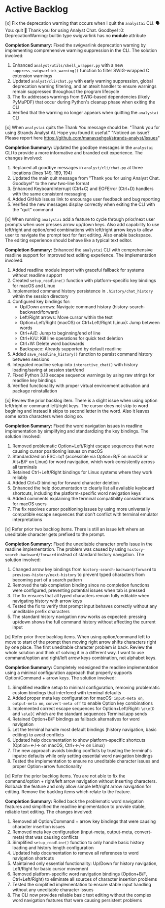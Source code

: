 # Active Backlog

[x] Fix the deprecation warning that occurs when I quit the `analystai` CLI.
🗣️  You: quit
👋 Thank you for using Analyst Chat. Goodbye!
<sys>:0: DeprecationWarning: builtin type swigvarlink has no __module__ attribute

**Completion Summary:** Fixed the swigvarlink deprecation warning by implementing comprehensive warning suppression in the CLI. The solution involved:
1. Enhanced `analyst/utils/shell_wrapper.py` with a new `suppress_swigvarlink_warning()` function to filter SWIG-wrapped C extension warnings
2. Updated `analyst/cli/chat.py` with early warning suppression, global deprecation warning filtering, and an atexit handler to ensure warnings remain suppressed throughout the program lifecycle
3. The fix addresses warnings from SWIG-based dependencies (likely PyMuPDF) that occur during Python's cleanup phase when exiting the CLI
4. Verified that the warning no longer appears when quitting the `analystai` CLI

[x] When `analystai` quits the Thank You message should be: 
"Thank you for using Strands Analyst AI. Hope you found it useful."
"Noticed an issue? Please report here https://github.com/manavsehgal/strands-analyst/issues"

**Completion Summary:** Updated the goodbye messages in the `analystai` CLI to provide a more informative and branded exit experience. The changes involved:
1. Replaced all goodbye messages in `analyst/cli/chat.py` at three locations (lines 149, 189, 194)
2. Updated the main quit message from "Thank you for using Analyst Chat. Goodbye!" to the new two-line format
3. Enhanced KeyboardInterrupt (Ctrl+C) and EOFError (Ctrl+D) handlers with the same consistent messaging
4. Added GitHub issues link to encourage user feedback and bug reporting
5. Verified the new messages display correctly when exiting the CLI with the "quit" command

[x] When running `analystai` add a feature to cycle through prior/next user prompts when user presses arrow up/down keys. Also add capability to use left/right and option/cmd combinations with left/right arrow keys to allow user to navigate the prompt text for fast editing. Also enable backspace. The editing experience should behave like a typical text editor.

**Completion Summary:** Enhanced the `analystai` CLI with comprehensive readline support for improved text editing experience. The implementation involved:
1. Added readline module import with graceful fallback for systems without readline support
2. Created `setup_readline()` function with platform-specific key bindings for macOS and Linux
3. Implemented command history persistence in `.history/chat_history` within the session directory
4. Configured key bindings for:
   - Up/Down arrows: Navigate command history (history-search-backward/forward)
   - Left/Right arrows: Move cursor within the text
   - Option+Left/Right (macOS) or Ctrl+Left/Right (Linux): Jump between words
   - Ctrl+A/E: Jump to beginning/end of line
   - Ctrl+K/U: Kill line operations for quick text deletion
   - Ctrl+W: Delete word backwards
   - Backspace: Already supported by default readline
5. Added `save_readline_history()` function to persist command history between sessions
6. Integrated readline setup into `interactive_chat()` with history loading/saving at session start/end
7. Fixed Python 3.13 escape sequence warnings by using raw strings for readline key bindings
8. Verified functionality with proper virtual environment activation and package reinstallation

[x] Review the prior backlog item. There is a slight issue when using option left/right or command left/right keys. The cursor does not skip to word begining and instead it skips to second letter in the word. Also it leaves some extra characters when doing so.

**Completion Summary:** Fixed the word navigation issues in readline implementation by simplifying and standardizing the key bindings. The solution involved:
1. Removed problematic Option+Left/Right escape sequences that were causing cursor positioning issues on macOS
2. Standardized on ESC+b/f (accessible via Option+B/F on macOS or Alt+B/F on Linux) for word navigation, which work consistently across all terminals
3. Retained Ctrl+Left/Right bindings for Linux systems where they work reliably
4. Added Ctrl+D binding for forward character deletion
5. Enhanced the help documentation to clearly list all available keyboard shortcuts, including the platform-specific word navigation keys
6. Added comments explaining the terminal compatibility considerations for macOS users
7. The fix resolves cursor positioning issues by using more universally compatible escape sequences that don't conflict with terminal emulator interpretations

[x] Refer prior two backlog items. There is still an issue left where an uneditable character gets prefixed to the prompt.

**Completion Summary:** Fixed the uneditable character prefix issue in the readline implementation. The problem was caused by using `history-search-backward/forward` instead of standard history navigation. The solution involved:
1. Changed arrow key bindings from `history-search-backward/forward` to `previous-history/next-history` to prevent typed characters from becoming part of a search pattern
2. Removed the tab completion binding since no completion functions were configured, preventing potential issues when tab is pressed
3. The fix ensures that all typed characters remain fully editable when navigating history with arrow keys
4. Tested the fix to verify that prompt input behaves correctly without any uneditable prefix characters
5. The standard history navigation now works as expected: pressing up/down shows the full command history without affecting the current input

[x] Refer prior three backlog items. When using option/command left to move to start of the prompt then moving right arrow shifts characters right by one place. The first uneditable character problem is back. Review the whole solution and think of solving it in a different way. I want to use command/option and right/left arrow keys combination, not alphabet keys.

**Completion Summary:** Completely redesigned the readline implementation using a minimal configuration approach that properly supports Option/Command + arrow keys. The solution involved:
1. Simplified readline setup to minimal configuration, removing problematic custom bindings that interfered with terminal defaults
2. Added proper meta key configuration for macOS: `input-meta on`, `output-meta on`, `convert-meta off` to enable Option key combinations
3. Implemented correct escape sequences for Option+Left/Right: `\e\e[D` and `\e\e[C` which are the standard sequences Terminal.app sends
4. Retained Option+B/F bindings as fallback alternatives for word navigation
5. Let the terminal handle most default bindings (history navigation, basic editing) to avoid conflicts
6. Updated help documentation to show platform-specific shortcuts (Option+←/→ on macOS, Ctrl+←/→ on Linux)
7. The new approach avoids binding conflicts by trusting the terminal's inputrc defaults while only setting essential word navigation bindings
8. Tested the implementation to ensure no uneditable character issues and proper Option+arrow functionality

[x] Refer the prior backlog items. You are not able to fix the command/option + right/left arrow navigation without inserting characters. Rollback the feature and only allow simple left/right arrow navigation for editing. Remove the backlog items which relate to the feature.

**Completion Summary:** Rolled back the problematic word navigation features and simplified the readline implementation to provide stable, reliable text editing. The changes involved:
1. Removed all Option/Command + arrow key bindings that were causing character insertion issues
2. Removed meta key configuration (input-meta, output-meta, convert-meta) that was causing conflicts
3. Simplified `setup_readline()` function to only handle basic history loading and history length configuration
4. Updated help documentation to remove all references to word navigation shortcuts
5. Maintained only essential functionality: Up/Down for history navigation, Left/Right for basic cursor movement
6. Removed platform-specific word navigation bindings (Option+B/F, Ctrl+Left/Right) to eliminate all sources of character insertion problems
7. Tested the simplified implementation to ensure stable input handling without any uneditable character issues
8. The CLI now provides reliable basic text editing without the complex word navigation features that were causing persistent problems
